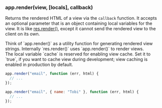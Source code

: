 <h3 id='app.render'>app.render(view, [locals], callback)</h3>

Returns the rendered HTML of a view via the `callback` function. It accepts an optional parameter
that is an object containing local variables for the view. It is like [res.render()](#res.render),
except it cannot send the rendered view to the client on its own.

<div class="doc-box doc-info" markdown="1">
Think of `app.render()` as a utility function for generating rendered view strings.
Internally `res.render()` uses `app.render()` to render views.
</div>

<div class="doc-box doc-notice" markdown="1">
The local variable `cache` is reserved for enabling view cache. Set it to `true`, if you want to
cache view during development; view caching is enabled in production by default.
</div>

```js
app.render("email", function (err, html) {
  // ...
});

app.render("email", { name: "Tobi" }, function (err, html) {
  // ...
});
```
